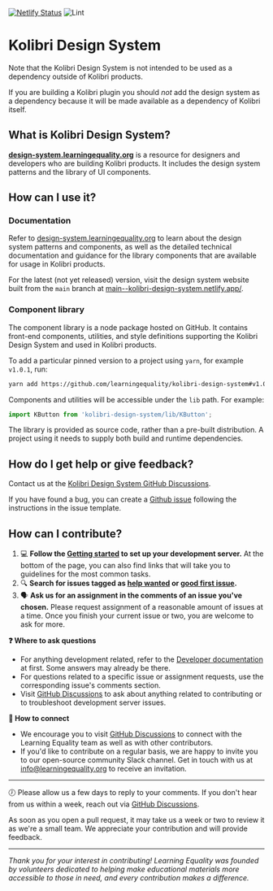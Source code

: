 [![Netlify Status](https://api.netlify.com/api/v1/badges/9ae9ac56-7240-4480-b5a8-01645cb903ca/deploy-status)](https://app.netlify.com/sites/kolibri-design-system/deploys) ![Lint](https://github.com/learningequality/kolibri-design-system/workflows/Lint/badge.svg?branch=v0.2.x)


# Kolibri Design System

Note that the Kolibri Design System is not intended to be used as a dependency outside of Kolibri products.

If you are building a Kolibri plugin you should _not_ add the design system as a dependency because it will be made available as a dependency of Kolibri itself.

## What is Kolibri Design System?

**[design-system.learningequality.org](https://design-system.learningequality.org)** is a resource for designers and developers who are building Kolibri products. It includes the design system patterns and the library of UI components.

## How can I use it?

### Documentation

Refer to [design-system.learningequality.org](https://design-system.learningequality.org) to learn about the design system patterns and components, as well as the detailed technical documentation and guidance for the library components that are available for usage in Kolibri products. 

For the latest (not yet released) version, visit the design system website built from the `main` branch at [main--kolibri-design-system.netlify.app/](https://main--kolibri-design-system.netlify.app/).

### Component library

The component library is a node package hosted on GitHub. It contains front-end components, utilities, and style definitions supporting the Kolibri Design System and used in Kolibri products.

To add a particular pinned version to a project using `yarn`, for example `v1.0.1`, run:

```bash
yarn add https://github.com/learningequality/kolibri-design-system#v1.0.1
```

Components and utilities will be accessible under the `lib` path. For example:

```javascript
import KButton from 'kolibri-design-system/lib/KButton';
```
The library is provided as source code, rather than a pre-built distribution. A project using it needs to supply both build and runtime dependencies.

## How do I get help or give feedback?

Contact us at the [Kolibri Design System GitHub Discussions](https://github.com/learningequality/kolibri-design-system/discussions).

If you have found a bug, you can create a [Github issue](https://github.com/learningequality/kolibri-design-system/issues) following the instructions in the issue template.

<!-- Also update README.md (duplicate) -->
## How can I contribute?

1. 💻 **Follow the [Getting started](./dev_docs/01_getting_started.md) to set up your development server.** At the bottom of the page, you can also find links that will take you to guidelines for the most common tasks.
2. 🔍 **Search for issues tagged as [help wanted](https://github.com/learningequality/kolibri-design-system/issues?q=is%3Aissue+is%3Aopen+label%3A%22help+wanted%22+no%3Aassignee+) or [good first issue](https://github.com/learningequality/kolibri-design-system/issues?q=is%3Aissue+is%3Aopen+label%3A%22good+first+issue%22+no%3Aassignee).**
4. 🗣️ **Ask us for an assignment in the comments of an issue you've chosen.** Please request assignment of a reasonable amount of issues at a time. Once you finish your current issue or two, you are welcome to ask for more.

**❓ Where to ask questions**

- For anything development related, refer to the [Developer documentation](./dev_docs/) at first. Some answers may already be there.
- For questions related to a specific issue or assignment requests, use the corresponding issue's comments section.
- Visit [GitHub Discussions](https://github.com/learningequality/kolibri-design-system/discussions) to ask about anything related to contributing or to troubleshoot development server issues.

**👥 How to connect**

- We encourage you to visit [GitHub Discussions](https://github.com/learningequality/kolibri/discussions) to connect with the Learning Equality team as well as with other contributors.
- If you'd like to contribute on a regular basis, we are happy to invite you to our open-source community Slack channel. Get in touch with us at info@learningequality.org to receive an invitation.

---

🕖 Please allow us a few days to reply to your comments. If you don't hear from us within a week, reach out via [GitHub Discussions](https://github.com/learningequality/kolibri/discussions).

As soon as you open a pull request, it may take us a week or two to review it as we're a small team. We appreciate your contribution and will provide feedback.

---

*Thank you for your interest in contributing! Learning Equality was founded by volunteers dedicated to helping make educational materials more accessible to those in need, and every contribution makes a difference.*

